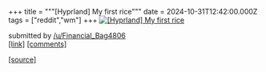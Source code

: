 +++
title = """[Hyprland] My first rice"""
date = 2024-10-31T12:42:00.000Z
tags = ["reddit","wm"]
+++
[![[Hyprland] My first rice](https://b.thumbs.redditmedia.com/OgA4ru3tKIvSEkhnbFrOtQgCzSLE2OSb0nHLP-wtkdM.jpg "[Hyprland] My first rice")](https://www.reddit.com/r/unixporn/comments/1ggdk15/hyprland_my_first_rice/)

submitted by [/u/Financial\_Bag4806](https://www.reddit.com/user/Financial_Bag4806)  
[\[link\]](https://www.reddit.com/gallery/1ggdk15) [\[comments\]](https://www.reddit.com/r/unixporn/comments/1ggdk15/hyprland_my_first_rice/)

[[source]](https://www.reddit.com/r/unixporn/comments/1ggdk15/hyprland_my_first_rice/)
